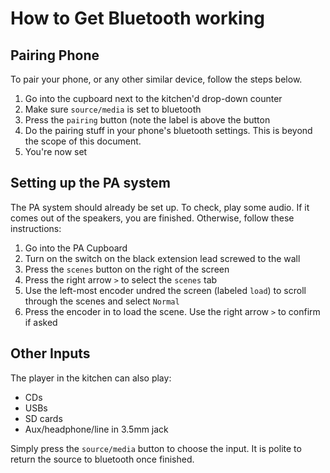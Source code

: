 # How to Get Bluetooth working

## Pairing Phone

To pair your phone, or any other similar device, follow the steps below.

1. Go into the cupboard next to the kitchen'd drop-down counter
2. Make sure `source/media` is set to bluetooth
3. Press the `pairing` button (note the label is above the button
4. Do the pairing stuff in your phone's bluetooth settings. This is beyond the scope of this document.
5. You're now set

## Setting up the PA system

The PA system should already be set up. To check, play some audio. If it comes out of the speakers, you are finished. Otherwise, follow these instructions:

1. Go into the PA Cupboard
2. Turn on the switch on the black extension lead screwed to the wall
3. Press the `scenes` button on the right of the screen
4. Press the right arrow `>` to select the `scenes` tab
5. Use the left-most encoder undred the screen (labeled `load`) to scroll through the scenes and select `Normal`
6. Press the encoder in to load the scene. Use the right arrow `>` to confirm if asked

## Other Inputs

The player in the kitchen can also play:

- CDs
- USBs
- SD cards
- Aux/headphone/line in 3.5mm jack

Simply press the `source/media` button to choose the input. It is polite to return the source to bluetooth once finished.
